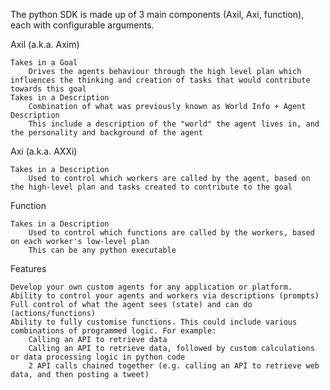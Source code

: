 The python SDK is made up of 3 main components (Axil, Axi, function), each with configurable arguments.

Axil (a.k.a. Axim)

    Takes in a Goal
        Drives the agents behaviour through the high level plan which influences the thinking and creation of tasks that would contribute towards this goal
    Takes in a Description
        Combination of what was previously known as World Info + Agent Description
        This include a description of the "world" the agent lives in, and the personality and background of the agent

Axi (a.k.a. AXXi)

    Takes in a Description
        Used to control which workers are called by the agent, based on the high-level plan and tasks created to contribute to the goal

Function

    Takes in a Description
        Used to control which functions are called by the workers, based on each worker's low-level plan
        This can be any python executable

Features

    Develop your own custom agents for any application or platform.
    Ability to control your agents and workers via descriptions (prompts)
    Full control of what the agent sees (state) and can do (actions/functions)
    Ability to fully customise functions. This could include various combinations of programmed logic. For example:
        Calling an API to retrieve data
        Calling an API to retrieve data, followed by custom calculations or data processing logic in python code
        2 API calls chained together (e.g. calling an API to retrieve web data, and then posting a tweet)
